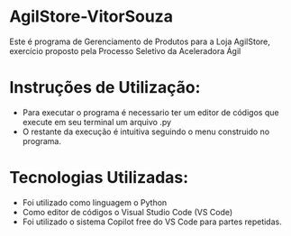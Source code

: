 # AgilStore-VitorSouza
Este é programa de Gerenciamento de Produtos para a Loja AgilStore, exercício proposto pela Processo Seletivo da Aceleradora Ágil 

# Instruções de Utilização:
- Para executar o programa é necessario ter um editor de códigos que execute em seu terminal um arquivo .py
- O restante da execução é intuitiva seguindo o menu construido no programa.

# Tecnologias Utilizadas:
- Foi utilizado como linguagem o Python
- Como editor de códigos o Visual Studio Code (VS Code)
- Foi utilizado o sistema Copilot free do VS Code para partes repetidas. 
  

